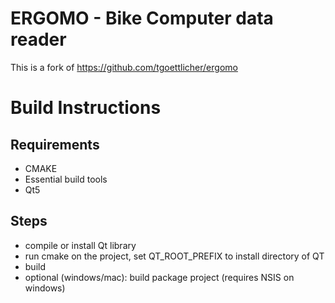 # ERGOMO - Bike Computer data reader

This is a fork of https://github.com/tgoettlicher/ergomo

# Build Instructions

## Requirements
* CMAKE
* Essential build tools
* Qt5

## Steps
* compile or install Qt library
* run cmake on the project, set QT_ROOT_PREFIX to install directory of QT
* build
* optional (windows/mac): build package project (requires NSIS on windows)
